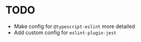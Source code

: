 # TODO

* Make config for `@typescript-eslint` more detailed
* Add custom config for `eslint-plugin-jest`
